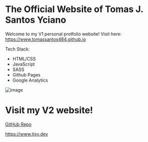 # The Official Website of Tomas J. Santos Yciano

Welcome to my V1 personal protfolio website! Visit here: https://www.tomassantos484.github.io

Tech Stack:

- HTML/CSS
- JavaScript
- SASS
- Github Pages
- Google Analytics

![image](https://github.com/user-attachments/assets/874387cf-bbc0-4443-9266-f1fb49c1fdcc)



# Visit my V2 website!

[GitHub Repo](https://github.com/new-personal-website)

https://www.tjsy.dev

